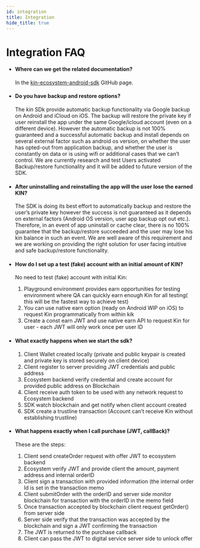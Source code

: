 ```yaml
---
id: integration
title: Integration
hide_title: true
---
```


# Integration FAQ

* #### Where can we get the related documentation? 
  In the [kin-ecosystem-android-sdk](https://github.com/kinecosystem/kin-ecosystem-android-sdk/blob/dev/README.md) GitHub page.

* #### Do you have backup and restore options?
  The kin SDk provide automatic backup functionality via Google backup on Android and iCloud on iOS.
  The backup will restore the private key if user reinstall the app under the same Google/icloud account (even on a different device).
  However the automatic  backup is not 100% guaranteed and a successful automatic backup and install depends on several external factor such as android os version, on whether the user has opted-out from application backup, and whether the user is constantly on data or is using wifi or additional cases that we can’t control. 
  We are currently research and test Users activated Backup/restore functionality and it will be added to future version of the SDK.

* #### After uninstalling and reinstalling the app will the user lose the earned KIN?
  The SDK is doing its best effort to automatically backup and restore the user’s private key however the success is not guaranteed as it depends on external factors (Android OS version, user app backup opt out etc.).
  Therefore, in an event of app uninstall or cache clear, there is no 100% guarantee that the backup/restore succeeded and the user may lose his kin balance in such an event.
  We are well aware of this requirement and we are working on providing the right solution for user facing intuitive and safe backup/restore functionality.

* #### How do I set up a test (fake) account with an initial amount of KIN?
  No need to test (fake) account with initial Kin:  
    1. Playground environment provides  earn opportunities for testing environment where QA can quickly earn enough Kin for all testing( this will be the fastest way to achieve test)
    2. You can use native earn option (ready on Android WIP on iOS)  to request Kin programmatically from within kik
    3. Create a const earn JWT and use native earn API to request Kin for user - each JWT will only work once per user ID
 
* #### What exactly happens when we start the sdk?
  1. Client Wallet created locally (private and public keypair is created and private key is stored securely on client device)
  2. Client register to server providing JWT credentials and public address
  3. Ecosystem backend verify credential and create account for provided public address on Blockchain
  4. Client receive auth token to be used with any network request to Ecosystem backend 
  5. SDK watch blockchain and get notify when client account created
  6. SDK create a trustline transaction (Account can’t receive Kin without establishing  trustline)

* #### What happens exactly when I call purchase (JWT, callBack)?
  These are the steps:
    1. Client send createOrder request with offer JWT to ecosystem backend
    2. Ecosystem verify JWT and provide client the amount, payment address and internal orderID
    3. Client sign a transaction with provided information (the internal order Id is set in the transaction memo
    4. Client submitOrder with the orderID and server side monitor blockchain for transaction with the orderID in the memo field 
    5. Once transaction accepted by blockchain client request getOrder() from server side
    6. Server side verify that the transaction was accepted by the blockchain and sign a JWT confirming the transaction
    7. The JWT is returned to the purchase callback
    8. Client can pass the JWT to digital service server side to unlock offer
